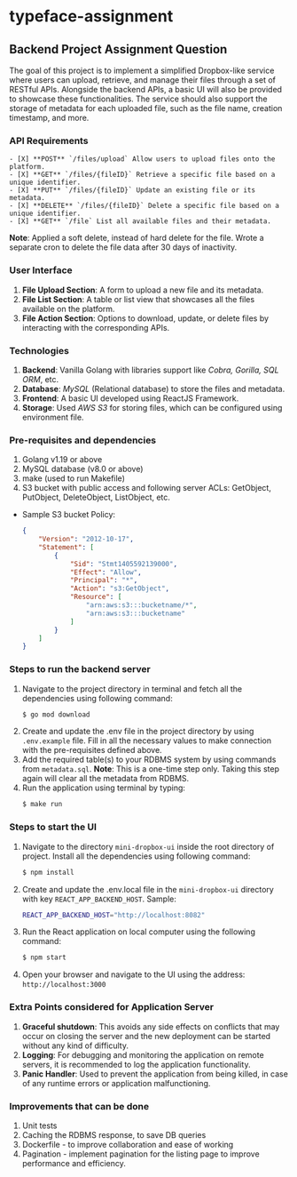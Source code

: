 # typeface-assignment 

## Backend Project Assignment Question
The goal of this project is to implement a simplified Dropbox-like service where users can upload, retrieve, and manage their files through a set of RESTful APIs. Alongside the backend APIs, a basic UI will also be provided to showcase these functionalities. The service should also support the storage of metadata for each uploaded file, such as the file name, creation timestamp, and more. 

### API Requirements
    - [X] **POST** `/files/upload` Allow users to upload files onto the platform.
    - [X] **GET** `/files/{fileID}` Retrieve a specific file based on a unique identifier.
    - [X] **PUT** `/files/{fileID}` Update an existing file or its metadata.
    - [X] **DELETE** `/files/{fileID}` Delete a specific file based on a unique identifier. 
    - [X] **GET** `/file` List all available files and their metadata.

**Note**: Applied a soft delete, instead of hard delete for the file. Wrote a separate cron to delete the file data after 30 days of inactivity.

### User Interface
1. **File Upload Section**: A form to upload a new file and its metadata.
1. **File List Section**: A table or list view that showcases all the files available on the platform.
1. **File Action Section**: Options to download, update, or delete files by interacting with the corresponding APIs.

### Technologies
1. **Backend**: Vanilla Golang with libraries support like *Cobra, Gorilla, SQL ORM*, etc.
2. **Database**: *MySQL* (Relational database) to store the files and metadata.
3. **Frontend**: A basic UI developed using ReactJS Framework.
4. **Storage**: Used *AWS S3* for storing files, which can be configured using environment file.

### Pre-requisites and dependencies
1. Golang v1.19 or above
2. MySQL database (v8.0 or above)
3. make (used to run Makefile)
4. S3 bucket with public access and following server ACLs: GetObject, PutObject, DeleteObject, ListObject, etc.
- Sample S3 bucket Policy: 
    ```json
    {
        "Version": "2012-10-17",
        "Statement": [
            {
                "Sid": "Stmt1405592139000",
                "Effect": "Allow",
                "Principal": "*",
                "Action": "s3:GetObject",
                "Resource": [
                    "arn:aws:s3:::bucketname/*",
                    "arn:aws:s3:::bucketname"
                ]
            }
        ]
    }
    ```

### Steps to run the backend server
1. Navigate to the project directory in terminal and fetch all the dependencies using following command:
    ```sh 
    $ go mod download
    ```
1. Create and update the .env file in the project directory by using `.env.example` file. Fill in all the necessary values to make connection with the pre-requisites defined above.
1. Add the required table(s) to your RDBMS system by using commands from `metadata.sql`. 
**Note**: This is a one-time step only. Taking this step again will clear all the metadata from RDBMS.
1. Run the application using terminal by typing: 
    ```sh
    $ make run
    ```

### Steps to start the UI
1. Navigate to the directory `mini-dropbox-ui` inside the root directory of project. Install all the dependencies using following command: 
    ```sh
    $ npm install
    ```
1. Create and update the .env.local file in the `mini-dropbox-ui` directory with key `REACT_APP_BACKEND_HOST`. Sample: 
    ```sh
    REACT_APP_BACKEND_HOST="http://localhost:8082"
    ```
1. Run the React application on local computer using the following command:
    ```sh
    $ npm start
    ```
1. Open your browser and navigate to the UI using the address: `http://localhost:3000`

### Extra Points considered for Application Server
1. **Graceful shutdown**: This avoids any side effects on conflicts that may occur on closing the server and the new deployment can be started without any kind of difficulty.
1. **Logging**: For debugging and monitoring the application on remote servers, it is recommended to log the application functionality.
1. **Panic Handler**: Used to prevent the application from being killed, in case of any runtime errors or application malfunctioning.

### Improvements that can be done
1. Unit tests
1. Caching the RDBMS response, to save DB queries
1. Dockerfile - to improve collaboration and ease of working
1. Pagination - implement pagination for the listing page to improve performance and efficiency.